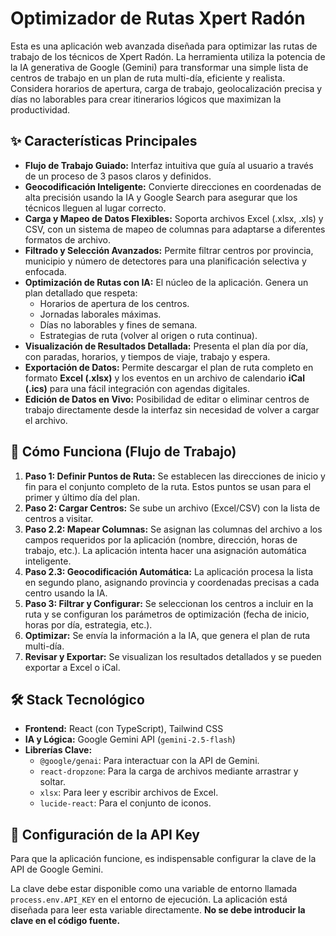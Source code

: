 # Optimizador de Rutas Xpert Radón

Esta es una aplicación web avanzada diseñada para optimizar las rutas de trabajo de los técnicos de Xpert Radón. La herramienta utiliza la potencia de la IA generativa de Google (Gemini) para transformar una simple lista de centros de trabajo en un plan de ruta multi-día, eficiente y realista. Considera horarios de apertura, carga de trabajo, geolocalización precisa y días no laborables para crear itinerarios lógicos que maximizan la productividad.

## ✨ Características Principales

-   **Flujo de Trabajo Guiado:** Interfaz intuitiva que guía al usuario a través de un proceso de 3 pasos claros y definidos.
-   **Geocodificación Inteligente:** Convierte direcciones en coordenadas de alta precisión usando la IA y Google Search para asegurar que los técnicos lleguen al lugar correcto.
-   **Carga y Mapeo de Datos Flexibles:** Soporta archivos Excel (.xlsx, .xls) y CSV, con un sistema de mapeo de columnas para adaptarse a diferentes formatos de archivo.
-   **Filtrado y Selección Avanzados:** Permite filtrar centros por provincia, municipio y número de detectores para una planificación selectiva y enfocada.
-   **Optimización de Rutas con IA:** El núcleo de la aplicación. Genera un plan detallado que respeta:
    -   Horarios de apertura de los centros.
    -   Jornadas laborales máximas.
    -   Días no laborables y fines de semana.
    -   Estrategias de ruta (volver al origen o ruta continua).
-   **Visualización de Resultados Detallada:** Presenta el plan día por día, con paradas, horarios, y tiempos de viaje, trabajo y espera.
-   **Exportación de Datos:** Permite descargar el plan de ruta completo en formato **Excel (.xlsx)** y los eventos en un archivo de calendario **iCal (.ics)** para una fácil integración con agendas digitales.
-   **Edición de Datos en Vivo:** Posibilidad de editar o eliminar centros de trabajo directamente desde la interfaz sin necesidad de volver a cargar el archivo.

## 🚀 Cómo Funciona (Flujo de Trabajo)

1.  **Paso 1: Definir Puntos de Ruta:** Se establecen las direcciones de inicio y fin para el conjunto completo de la ruta. Estos puntos se usan para el primer y último día del plan.
2.  **Paso 2: Cargar Centros:** Se sube un archivo (Excel/CSV) con la lista de centros a visitar.
3.  **Paso 2.2: Mapear Columnas:** Se asignan las columnas del archivo a los campos requeridos por la aplicación (nombre, dirección, horas de trabajo, etc.). La aplicación intenta hacer una asignación automática inteligente.
4.  **Paso 2.3: Geocodificación Automática:** La aplicación procesa la lista en segundo plano, asignando provincia y coordenadas precisas a cada centro usando la IA.
5.  **Paso 3: Filtrar y Configurar:** Se seleccionan los centros a incluir en la ruta y se configuran los parámetros de optimización (fecha de inicio, horas por día, estrategia, etc.).
6.  **Optimizar:** Se envía la información a la IA, que genera el plan de ruta multi-día.
7.  **Revisar y Exportar:** Se visualizan los resultados detallados y se pueden exportar a Excel o iCal.

## 🛠️ Stack Tecnológico

-   **Frontend:** React (con TypeScript), Tailwind CSS
-   **IA y Lógica:** Google Gemini API (`gemini-2.5-flash`)
-   **Librerías Clave:**
    -   `@google/genai`: Para interactuar con la API de Gemini.
    -   `react-dropzone`: Para la carga de archivos mediante arrastrar y soltar.
    -   `xlsx`: Para leer y escribir archivos de Excel.
    -   `lucide-react`: Para el conjunto de iconos.

## 🔑 Configuración de la API Key

Para que la aplicación funcione, es indispensable configurar la clave de la API de Google Gemini.

La clave debe estar disponible como una variable de entorno llamada `process.env.API_KEY` en el entorno de ejecución. La aplicación está diseñada para leer esta variable directamente. **No se debe introducir la clave en el código fuente.**
